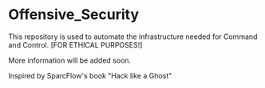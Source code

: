 # Offensive_Security

 This repository is used to automate the infrastructure needed for Command and Control. [FOR ETHICAL PURPOSES!]

 More information will be added soon.
 
 Inspired by SparcFlow's book "Hack like a Ghost"

